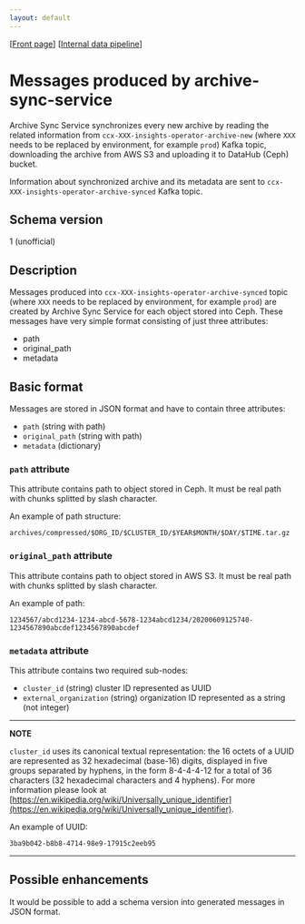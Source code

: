 ```yaml
---
layout: default
---
```

\[[Front page](../index.md)\] \[[Internal data pipeline](../internal_data_pipeline.md)\]

# Messages produced by archive-sync-service

Archive Sync Service synchronizes every new archive by reading the related
information from `ccx-XXX-insights-operator-archive-new` (where `XXX` needs to
be replaced by environment, for example `prod`) Kafka topic, downloading the
archive from AWS S3 and uploading it to DataHub (Ceph) bucket.

Information about synchronized archive and its metadata are sent to
`ccx-XXX-insights-operator-archive-synced` Kafka topic.

## Schema version

1 (unofficial)

## Description

Messages produced into `ccx-XXX-insights-operator-archive-synced` topic (where
`XXX` needs to be replaced by environment, for example `prod`) are created by
Archive Sync Service for each object stored into Ceph. These messages have very
simple format consisting of just three attributes:

* path
* original_path
* metadata


## Basic format

Messages are stored in JSON format and have to contain three attributes:

* `path` (string with path)
* `original_path` (string with path)
* `metadata` (dictionary)


### `path` attribute

This attribute contains path to object stored in Ceph. It must be real path
with chunks splitted by slash character.

An example of path structure:

```
archives/compressed/$ORG_ID/$CLUSTER_ID/$YEAR$MONTH/$DAY/$TIME.tar.gz
```


### `original_path` attribute

This attribute contains path to object stored in AWS S3. It must be real path
with chunks splitted by slash character.

An example of path:

```
1234567/abcd1234-1234-abcd-5678-1234abcd1234/20200609125740-1234567890abcdef1234567890abcdef
```

### `metadata` attribute

This attribute contains two required sub-nodes:

* `cluster_id` (string) cluster ID represented as UUID
* `external_organization` (string) organization ID represented as a string (not integer)

---
**NOTE**

`cluster_id` uses its canonical textual representation: the 16 octets of a
UUID are represented as 32 hexadecimal (base-16) digits, displayed in five
groups separated by hyphens, in the form 8-4-4-4-12 for a total of 36
characters (32 hexadecimal characters and 4 hyphens).  For more information
please look at
[https://en.wikipedia.org/wiki/Universally_unique_identifier](https://en.wikipedia.org/wiki/Universally_unique_identifier).

An example of UUID:

```
3ba9b042-b8b8-4714-98e9-17915c2eeb95
```

---

## Possible enhancements

It would be possible to add a schema version into generated messages in JSON
format.
